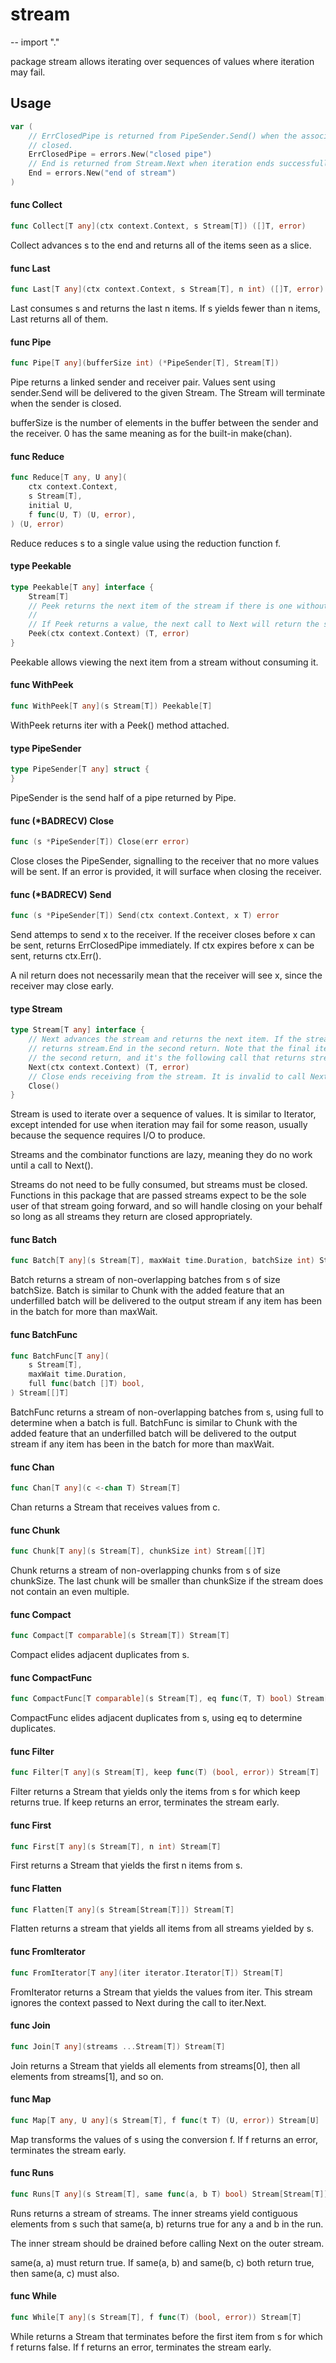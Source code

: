 # stream
--
    import "."

package stream allows iterating over sequences of values where iteration may
fail.

## Usage

```go
var (
	// ErrClosedPipe is returned from PipeSender.Send() when the associated stream has already been
	// closed.
	ErrClosedPipe = errors.New("closed pipe")
	// End is returned from Stream.Next when iteration ends successfully.
	End = errors.New("end of stream")
)
```

#### func  Collect

```go
func Collect[T any](ctx context.Context, s Stream[T]) ([]T, error)
```
Collect advances s to the end and returns all of the items seen as a slice.

#### func  Last

```go
func Last[T any](ctx context.Context, s Stream[T], n int) ([]T, error)
```
Last consumes s and returns the last n items. If s yields fewer than n items,
Last returns all of them.

#### func  Pipe

```go
func Pipe[T any](bufferSize int) (*PipeSender[T], Stream[T])
```
Pipe returns a linked sender and receiver pair. Values sent using sender.Send
will be delivered to the given Stream. The Stream will terminate when the sender
is closed.

bufferSize is the number of elements in the buffer between the sender and the
receiver. 0 has the same meaning as for the built-in make(chan).

#### func  Reduce

```go
func Reduce[T any, U any](
	ctx context.Context,
	s Stream[T],
	initial U,
	f func(U, T) (U, error),
) (U, error)
```
Reduce reduces s to a single value using the reduction function f.

#### type Peekable

```go
type Peekable[T any] interface {
	Stream[T]
	// Peek returns the next item of the stream if there is one without consuming it.
	//
	// If Peek returns a value, the next call to Next will return the same value.
	Peek(ctx context.Context) (T, error)
}
```

Peekable allows viewing the next item from a stream without consuming it.

#### func  WithPeek

```go
func WithPeek[T any](s Stream[T]) Peekable[T]
```
WithPeek returns iter with a Peek() method attached.

#### type PipeSender

```go
type PipeSender[T any] struct {
}
```

PipeSender is the send half of a pipe returned by Pipe.

#### func (*BADRECV) Close

```go
func (s *PipeSender[T]) Close(err error)
```
Close closes the PipeSender, signalling to the receiver that no more values will
be sent. If an error is provided, it will surface when closing the receiver.

#### func (*BADRECV) Send

```go
func (s *PipeSender[T]) Send(ctx context.Context, x T) error
```
Send attemps to send x to the receiver. If the receiver closes before x can be
sent, returns ErrClosedPipe immediately. If ctx expires before x can be sent,
returns ctx.Err().

A nil return does not necessarily mean that the receiver will see x, since the
receiver may close early.

#### type Stream

```go
type Stream[T any] interface {
	// Next advances the stream and returns the next item. If the stream is already over, Next
	// returns stream.End in the second return. Note that the final item of the stream has nil in
	// the second return, and it's the following call that returns stream.End.
	Next(ctx context.Context) (T, error)
	// Close ends receiving from the stream. It is invalid to call Next after calling Close.
	Close()
}
```

Stream is used to iterate over a sequence of values. It is similar to Iterator,
except intended for use when iteration may fail for some reason, usually because
the sequence requires I/O to produce.

Streams and the combinator functions are lazy, meaning they do no work until a
call to Next().

Streams do not need to be fully consumed, but streams must be closed. Functions
in this package that are passed streams expect to be the sole user of that
stream going forward, and so will handle closing on your behalf so long as all
streams they return are closed appropriately.

#### func  Batch

```go
func Batch[T any](s Stream[T], maxWait time.Duration, batchSize int) Stream[[]T]
```
Batch returns a stream of non-overlapping batches from s of size batchSize.
Batch is similar to Chunk with the added feature that an underfilled batch will
be delivered to the output stream if any item has been in the batch for more
than maxWait.

#### func  BatchFunc

```go
func BatchFunc[T any](
	s Stream[T],
	maxWait time.Duration,
	full func(batch []T) bool,
) Stream[[]T]
```
BatchFunc returns a stream of non-overlapping batches from s, using full to
determine when a batch is full. BatchFunc is similar to Chunk with the added
feature that an underfilled batch will be delivered to the output stream if any
item has been in the batch for more than maxWait.

#### func  Chan

```go
func Chan[T any](c <-chan T) Stream[T]
```
Chan returns a Stream that receives values from c.

#### func  Chunk

```go
func Chunk[T any](s Stream[T], chunkSize int) Stream[[]T]
```
Chunk returns a stream of non-overlapping chunks from s of size chunkSize. The
last chunk will be smaller than chunkSize if the stream does not contain an even
multiple.

#### func  Compact

```go
func Compact[T comparable](s Stream[T]) Stream[T]
```
Compact elides adjacent duplicates from s.

#### func  CompactFunc

```go
func CompactFunc[T comparable](s Stream[T], eq func(T, T) bool) Stream[T]
```
CompactFunc elides adjacent duplicates from s, using eq to determine duplicates.

#### func  Filter

```go
func Filter[T any](s Stream[T], keep func(T) (bool, error)) Stream[T]
```
Filter returns a Stream that yields only the items from s for which keep returns
true. If keep returns an error, terminates the stream early.

#### func  First

```go
func First[T any](s Stream[T], n int) Stream[T]
```
First returns a Stream that yields the first n items from s.

#### func  Flatten

```go
func Flatten[T any](s Stream[Stream[T]]) Stream[T]
```
Flatten returns a stream that yields all items from all streams yielded by s.

#### func  FromIterator

```go
func FromIterator[T any](iter iterator.Iterator[T]) Stream[T]
```
FromIterator returns a Stream that yields the values from iter. This stream
ignores the context passed to Next during the call to iter.Next.

#### func  Join

```go
func Join[T any](streams ...Stream[T]) Stream[T]
```
Join returns a Stream that yields all elements from streams[0], then all
elements from streams[1], and so on.

#### func  Map

```go
func Map[T any, U any](s Stream[T], f func(t T) (U, error)) Stream[U]
```
Map transforms the values of s using the conversion f. If f returns an error,
terminates the stream early.

#### func  Runs

```go
func Runs[T any](s Stream[T], same func(a, b T) bool) Stream[Stream[T]]
```
Runs returns a stream of streams. The inner streams yield contiguous elements
from s such that same(a, b) returns true for any a and b in the run.

The inner stream should be drained before calling Next on the outer stream.

same(a, a) must return true. If same(a, b) and same(b, c) both return true, then
same(a, c) must also.

#### func  While

```go
func While[T any](s Stream[T], f func(T) (bool, error)) Stream[T]
```
While returns a Stream that terminates before the first item from s for which f
returns false. If f returns an error, terminates the stream early.
